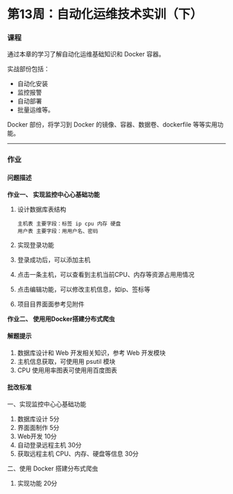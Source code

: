 # 第13周：自动化运维技术实训（下）

### 课程

通过本章的学习了解自动化运维基础知识和 Docker 容器。

实战部份包括：

- 自动化安装
- 监控报警
- 自动部署
- 批量运维等。



Docker 部份，将学习到 Docker 的镜像、容器、数据卷、dockerfile 等等实用功能。



---

### 作业

#### 问题描述

**作业一、 实现监控中⼼心基础功能** 

1. 设计数据库表结构 

   ```
   主机表 主要字段：标签 ip cpu 内存 硬盘 
   用户表 主要字段：⽤用户名、密码 
   ```

2. 实现登录功能 
3. 登录成功后，可以添加主机 
4. 点击一条主机，可以查看到主机当前CPU、内存等资源占⽤用情况 
5. 点击编辑功能，可以修改主机信息，如ip、签标等 
6. 项⽬目界⾯面参考见附件 

**作业二、 使⽤用Docker搭建分布式爬⾍**



#### 解题提示

1. 数据库设计和 Web 开发相关知识，参考 Web 开发模块 
2. 主机信息获取，可使⽤用 psutil 模块 
3. CPU 使⽤用率图表可使⽤用百度图表



#### 批改标准

一、实现监控中⼼心基础功能 

1. 数据库设计 5分 
2. 界⾯面制作 5分 
3. Web开发 10分 
4. 自动登录远程主机 30分 
5. 获取远程主机 CPU、内存、硬盘等信息 30分 

二、使用 Docker 搭建分布式爬⾍ 

1. 实现功能 20分



